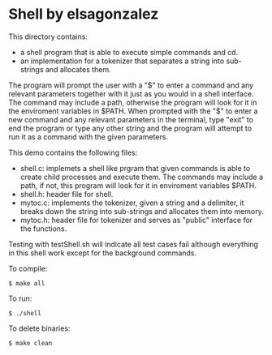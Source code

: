 # Shell by elsagonzalez

This directory contains:
* a shell program that is able to execute simple commands and cd.
* an implementation for a tokenizer that separates a string into sub-strings and allocates them.

The program will prompt the user with a "$" to enter a command and any relevant parameters together with it just as you would in a shell interface. The command may include a path, otherwise the program will look for it in the enviroment variables in $PATH. When prompted with the "$" to enter a new command and any relevant parameters in the terminal, type "exit" to end the program or type any other string and the program will attempt to run it as a command with the given parameters.  

This demo contains the following files:
* shell.c: implemets a shell like prgram that given commands is able to create child processes and execute them. The commands may include a path, if not, this program will look for it  in enviroment variables $PATH.
* shell.h: header file for shell.
* mytoc.c: implements the tokenizer, given a string and a delimiter, it breaks down the string into sub-strings and allocates them into memory.
* mytoc.h: header file for tokenizer and serves as "public" interface for the functions.

Testing with testShell.sh will indicate all test cases fail although everything in this shell work except for the background commands.

To compile:
~~~
$ make all
~~~

To run:
~~~
$ ./shell
~~~

To delete binaries:
~~~
$ make clean
~~~